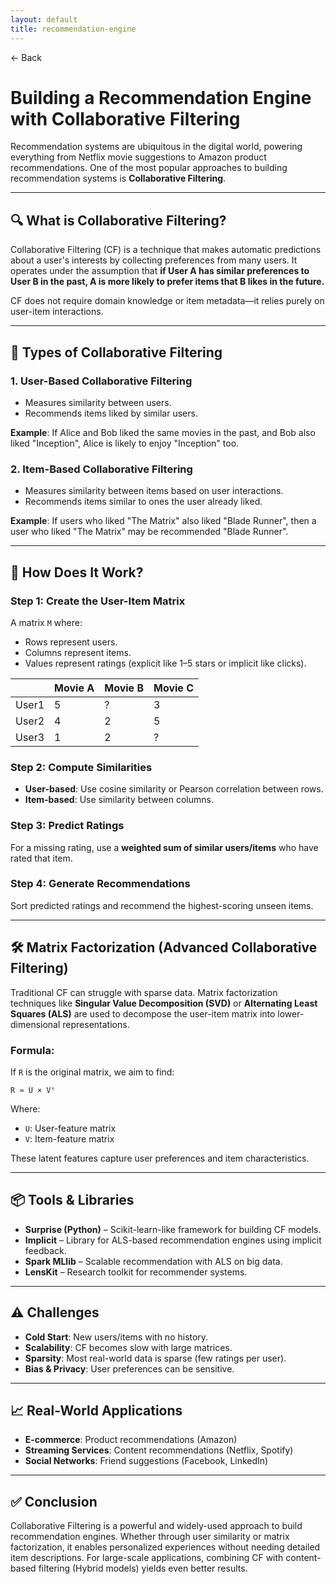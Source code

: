 ```yaml
---
layout: default
title: recommendation-engine 
---
```


<a href="https://anish7600.github.io/technical-writeups" style="text-decoration: none;">← Back</a>


# Building a Recommendation Engine with Collaborative Filtering

Recommendation systems are ubiquitous in the digital world, powering everything from Netflix movie suggestions to Amazon product recommendations. One of the most popular approaches to building recommendation systems is **Collaborative Filtering**.

---

## 🔍 What is Collaborative Filtering?

Collaborative Filtering (CF) is a technique that makes automatic predictions about a user's interests by collecting preferences from many users. It operates under the assumption that **if User A has similar preferences to User B in the past, A is more likely to prefer items that B likes in the future.**

CF does not require domain knowledge or item metadata—it relies purely on user-item interactions.

---

## 🧠 Types of Collaborative Filtering

### 1. **User-Based Collaborative Filtering**

* Measures similarity between users.
* Recommends items liked by similar users.

**Example**: If Alice and Bob liked the same movies in the past, and Bob also liked "Inception", Alice is likely to enjoy "Inception" too.

### 2. **Item-Based Collaborative Filtering**

* Measures similarity between items based on user interactions.
* Recommends items similar to ones the user already liked.

**Example**: If users who liked "The Matrix" also liked "Blade Runner", then a user who liked "The Matrix" may be recommended "Blade Runner".

---

## 🧮 How Does It Work?

### Step 1: **Create the User-Item Matrix**

A matrix `M` where:

* Rows represent users.
* Columns represent items.
* Values represent ratings (explicit like 1–5 stars or implicit like clicks).

|       | Movie A | Movie B | Movie C |
| ----- | ------- | ------- | ------- |
| User1 | 5       | ?       | 3       |
| User2 | 4       | 2       | 5       |
| User3 | 1       | 2       | ?       |

### Step 2: **Compute Similarities**

* **User-based**: Use cosine similarity or Pearson correlation between rows.
* **Item-based**: Use similarity between columns.

### Step 3: **Predict Ratings**

For a missing rating, use a **weighted sum of similar users/items** who have rated that item.

### Step 4: **Generate Recommendations**

Sort predicted ratings and recommend the highest-scoring unseen items.

---

## 🛠️ Matrix Factorization (Advanced Collaborative Filtering)

Traditional CF can struggle with sparse data. Matrix factorization techniques like **Singular Value Decomposition (SVD)** or **Alternating Least Squares (ALS)** are used to decompose the user-item matrix into lower-dimensional representations.

### Formula:

If `R` is the original matrix, we aim to find:

```
R ≈ U × Vᵗ
```

Where:

* `U`: User-feature matrix
* `V`: Item-feature matrix

These latent features capture user preferences and item characteristics.

---

## 📦 Tools & Libraries

* **Surprise (Python)** – Scikit-learn-like framework for building CF models.
* **Implicit** – Library for ALS-based recommendation engines using implicit feedback.
* **Spark MLlib** – Scalable recommendation with ALS on big data.
* **LensKit** – Research toolkit for recommender systems.

---

## ⚠️ Challenges

* **Cold Start**: New users/items with no history.
* **Scalability**: CF becomes slow with large matrices.
* **Sparsity**: Most real-world data is sparse (few ratings per user).
* **Bias & Privacy**: User preferences can be sensitive.

---

## 📈 Real-World Applications

* **E-commerce**: Product recommendations (Amazon)
* **Streaming Services**: Content recommendations (Netflix, Spotify)
* **Social Networks**: Friend suggestions (Facebook, LinkedIn)

---

## ✅ Conclusion

Collaborative Filtering is a powerful and widely-used approach to build recommendation engines. Whether through user similarity or matrix factorization, it enables personalized experiences without needing detailed item descriptions. For large-scale applications, combining CF with content-based filtering (Hybrid models) yields even better results.
